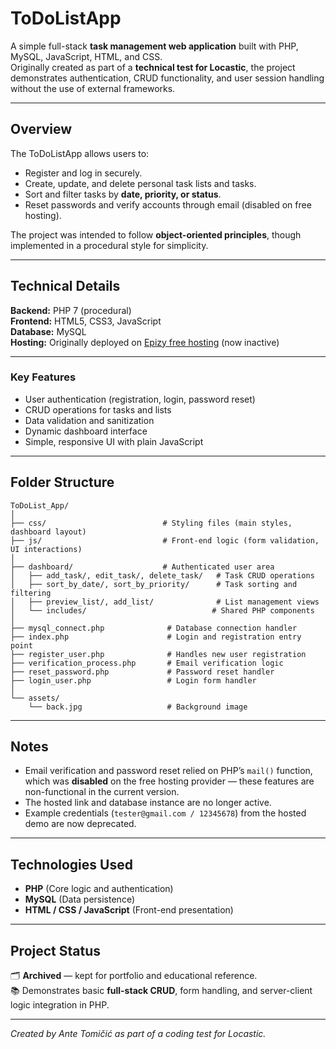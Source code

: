 # ToDoListApp

A simple full-stack **task management web application** built with PHP, MySQL, JavaScript, HTML, and CSS.  
Originally created as part of a **technical test for Locastic**, the project demonstrates authentication, CRUD functionality, and user session handling without the use of external frameworks.

---

## Overview

The ToDoListApp allows users to:
- Register and log in securely.
- Create, update, and delete personal task lists and tasks.
- Sort and filter tasks by **date, priority, or status**.
- Reset passwords and verify accounts through email (disabled on free hosting).

The project was intended to follow **object-oriented principles**, though implemented in a procedural style for simplicity.

---

## Technical Details

**Backend:** PHP 7 (procedural)  
**Frontend:** HTML5, CSS3, JavaScript  
**Database:** MySQL  
**Hosting:** Originally deployed on [Epizy free hosting](https://www.infinityfree.net/) (now inactive)

---

### Key Features
- User authentication (registration, login, password reset)
- CRUD operations for tasks and lists
- Data validation and sanitization
- Dynamic dashboard interface
- Simple, responsive UI with plain JavaScript

---

## Folder Structure

```
ToDoList_App/
│
├── css/                          # Styling files (main styles, dashboard layout)
├── js/                           # Front-end logic (form validation, UI interactions)
│
├── dashboard/                    # Authenticated user area
│   ├── add_task/, edit_task/, delete_task/   # Task CRUD operations
│   ├── sort_by_date/, sort_by_priority/      # Task sorting and filtering
│   ├── preview_list/, add_list/              # List management views
│   └── includes/                            # Shared PHP components
│
├── mysql_connect.php              # Database connection handler
├── index.php                      # Login and registration entry point
├── register_user.php              # Handles new user registration
├── verification_process.php       # Email verification logic
├── reset_password.php             # Password reset handler
├── login_user.php                 # Login form handler
│
└── assets/
    └── back.jpg                   # Background image
```

---

## Notes

- Email verification and password reset relied on PHP’s `mail()` function, which was **disabled** on the free hosting provider — these features are non-functional in the current version.
- The hosted link and database instance are no longer active.
- Example credentials (`tester@gmail.com / 12345678`) from the hosted demo are now deprecated.

---


## Technologies Used
- **PHP** (Core logic and authentication)
- **MySQL** (Data persistence)
- **HTML / CSS / JavaScript** (Front-end presentation)

---

## Project Status

🗂️ **Archived** — kept for portfolio and educational reference.  
📚 Demonstrates basic **full-stack CRUD**, form handling, and server-client logic integration in PHP.

---

*Created by Ante Tomičić as part of a coding test for Locastic.*
